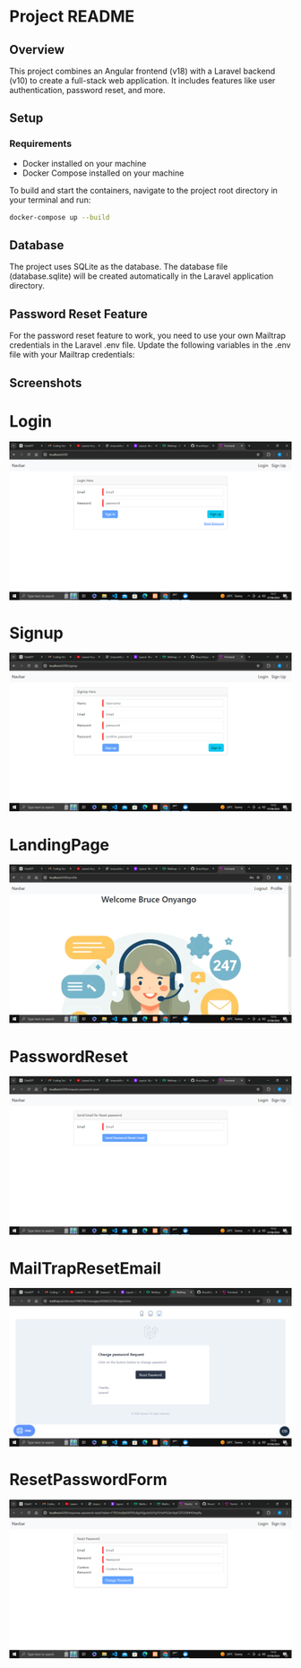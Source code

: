 # Project README

## Overview

This project combines an Angular frontend (v18) with a Laravel backend (v10) to create a full-stack web application. It includes features like user authentication, password reset, and more.

## Setup

### Requirements

- Docker installed on your machine
- Docker Compose installed on your machine

To build and start the containers, navigate to the project root directory in your terminal and run:

```bash
docker-compose up --build
```

## Database
The project uses SQLite as the database. The database file (database.sqlite) will be created automatically in the Laravel application directory.

## Password Reset Feature
For the password reset feature to work, you need to use your own Mailtrap credentials in the Laravel .env file. Update the following variables in the .env file with your Mailtrap credentials:

## Screenshots

# Login
![Screenshot 1](frontend/public/assets/img/login.png)

# Signup
![Screenshot 1](frontend/public/assets/img/signup.png)

# LandingPage
![Screenshot 1](frontend/public/assets/img/profile.png)

# PasswordReset
![Screenshot 1](frontend/public/assets/img/request-reset.png)

# MailTrapResetEmail
![Screenshot 1](frontend/public/assets/img/mailtrap-password-reset.png)

# ResetPasswordForm
![Screenshot 1](frontend/public/assets/img/response-request.png)



